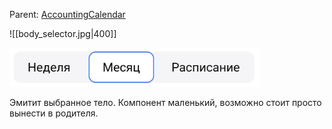 
Parent: [AccountingCalendar](AccountingCalendar.md)

![[body_selector.jpg|400]]

<img src="../assets/body_selector.jpg" width="400">

Эмитит выбранное тело. Компонент маленький, возможно стоит просто вынести в родителя.